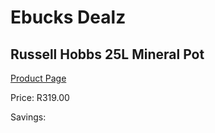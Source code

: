 
# Ebucks Dealz
## Russell Hobbs 25L Mineral Pot
[Product Page](https://www.ebucks.com/web/shop/productSelected.do?prodId=1214574572&catId=704988430)

Price: R319.00

Savings: 


	